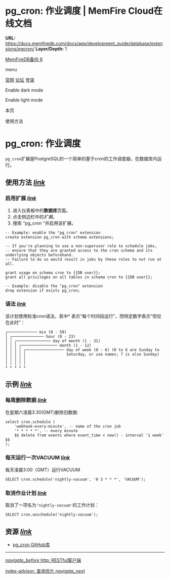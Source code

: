 # pg_cron: 作业调度 | MemFire Cloud在线文档

**URL:** https://docs.memfiredb.com/docs/app/development_guide/database/extensions/pgcron/
**Layer/Depth:** 1

[MemFireDB备份 6](/)

menu

[官网](https://memfiredb.com/)
[论坛](https://community.memfiredb.com/)
[登录](https://cloud.memfiredb.com/auth/login)

Enable dark mode

Enable light mode

本页

使用方法

# pg\_cron: 作业调度

`pg_cron`扩展是PostgreSQL的一个简单的基于cron的工作调度器，在数据库内运行。

## 使用方法 [*link*](#%e4%bd%bf%e7%94%a8%e6%96%b9%e6%b3%95)

### 启用扩展 [*link*](#%e5%90%af%e7%94%a8%e6%89%a9%e5%b1%95)

1. 进入仪表板中的**数据库**页面。
2. 点击侧边栏中的*扩展*。
3. 搜索 “pg\_cron “并启用该扩展。

```
-- Example: enable the "pg_cron" extension
create extension pg_cron with schema extensions;

-- If you're planning to use a non-superuser role to schedule jobs,
-- ensure that they are granted access to the cron schema and its underlying objects beforehand.
-- Failure to do so would result in jobs by these roles to not run at all.

grant usage on schema cron to {{DB user}};
grant all privileges on all tables in schema cron to {{DB user}};

-- Example: disable the "pg_cron" extension
drop extension if exists pg_cron;
```

### 语法 [*link*](#%e8%af%ad%e6%b3%95)

该计划使用标准cron语法，其中\* 表示“每个时间段运行”，而特定数字表示“但仅在此时”：

```
┌───────────── min (0 - 59)
│ ┌────────────── hour (0 - 23)
│ │ ┌─────────────── day of month (1 - 31)
│ │ │ ┌──────────────── month (1 - 12)
│ │ │ │ ┌───────────────── day of week (0 - 6) (0 to 6 are Sunday to
│ │ │ │ │                  Saturday, or use names; 7 is also Sunday)
│ │ │ │ │
│ │ │ │ │
* * * * *
```

## 示例 [*link*](#%e7%a4%ba%e4%be%8b)

### 每周删除数据 [*link*](#%e6%af%8f%e5%91%a8%e5%88%a0%e9%99%a4%e6%95%b0%e6%8d%ae)

在星期六凌晨3:30(GMT)删除旧数据:

```
select cron.schedule (
    'webhook-every-minute', -- name of the cron job
    '* * * * *', -- every minute
    $$ delete from events where event_time < now() - interval '1 week' $$
);
```

### 每天运行一次VACUUM [*link*](#%e6%af%8f%e5%a4%a9%e8%bf%90%e8%a1%8c%e4%b8%80%e6%ac%a1vacuum)

每天凌晨3:00（GMT）运行VACUUM

```
SELECT cron.schedule('nightly-vacuum', '0 3 * * *', 'VACUUM');
```

### 取消作业计划 [*link*](#%e5%8f%96%e6%b6%88%e4%bd%9c%e4%b8%9a%e8%ae%a1%e5%88%92)

取消了一项名为`'nightly-vacuum'`的工作计划：

```
SELECT cron.unschedule('nightly-vacuum');
```

## 资源 [*link*](#%e8%b5%84%e6%ba%90)

* [pg\_cron GitHub库](https://github.com/citusdata/pg_cron)

---

[*navigate\_before* http: RESTful客户端](/docs/app/development_guide/database/extensions/http/)

[index-advisor: 查询优化 *navigate\_next*](/docs/app/development_guide/database/extensions/index_advisor/)